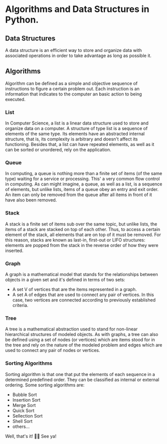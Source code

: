 # Algorithms and Data Structures in Python.

## Data Structures

A data structure is an efficient way to store and organize data with associated operations
in order to take advantage as long as possible it.

## Algorithms

Algorithm can be defined as a simple and objective sequence of instructions to figure a certain problem out.
Each instruction is an information that indicates to the computer an basic action to being executed.

### List

In Computer Science, a list is a linear data structure used to store and organize data on a computer.
A structure of type list is a sequence of elements of the same type. Its elements have an abstracted internal structure,
that is, its complexity is arbitrary and doesn't affect its functioning. Besides that, a list can have repeated elements,
as well as it can be sorted or unordered, rely on the application.

### Queue

In computing, a queue is nothing more than a finite set of items (of the same type) waiting for a service or processing.
This' a very common flow control in computing. As can might imagine, a queue, as well as a list, is a sequence of elements, but
unlike lists, items of a queue obey an entry and exit order. An item can only be removed from the queue after all items
in front of it have also been removed.

### Stack

A stack is a finite set of items sub over the same topic, but unlike lists, the items of a stack are stacked on top of each other.
Thus, to access a certain element of the stack, all elements that are on top of it must be removed. For this reason, stacks are known as
last-in, first-out or LIFO structures: elements are popped from the stack in the reverse order of how they were inserted.

### Graph

A graph is a mathematical model that stands for the relationships between objects in a given set and it's defined in terms of two sets:

- A set V of vertices that are the items represented in a graph.
- A set A of edges that are used to connect any pair of vertices. In this case, two vertices are connected according to previously established criteria. 

### Tree

A tree is a mathematical abstraction used to stand for non-linear hierarchical structures of modeled objects. As with graphs, a tree can also be defined using a set of nodes (or vertices) which are items stood for in the tree and rely on the nature of the modeled problem and edges which are used to connect any pair of nodes or vertices.

### Sorting Algorithms

Sorting algorithm is that one that put the elements of each sequence in a determined predefined order. They can be classified as internal or external ordering. Some sorting algorithms are:

- Bubble Sort
- Insertion Sort
- Merge Sort
- Quick Sort
- Sellection Sort
- Shell Sort
- others...


Well, that's it! 👨‍💻 See ya!
